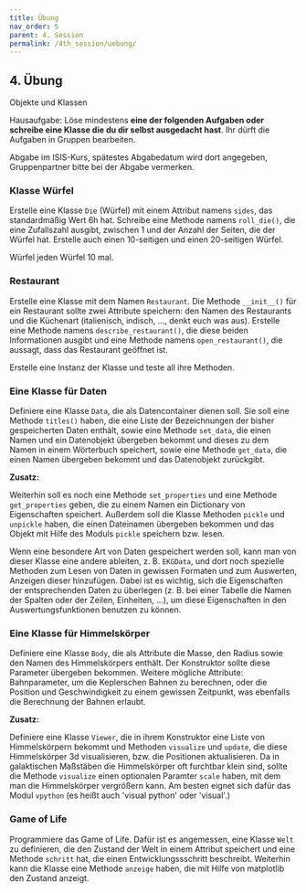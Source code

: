 ```yaml
---
title: Übung
nav_order: 5
parent: 4. Session
permalink: /4th_session/uebung/
---
```



## 4. Übung

Objekte und Klassen

Hausaufgabe: Löse mindestens **eine der folgenden Aufgaben oder schreibe eine Klasse die du dir selbst ausgedacht hast**. Ihr dürft die Aufgaben in Gruppen bearbeiten.

Abgabe im ISIS-Kurs, spätestes Abgabedatum wird dort angegeben, Gruppenpartner bitte bei der Abgabe vermerken.

### Klasse Würfel

Erstelle eine Klasse `Die` (Würfel) mit einem Attribut namens `sides`, das standardmäßig
Wert 6h hat. Schreibe eine Methode namens `roll_die()`, die eine Zufallszahl ausgibt, zwischen 1 und der Anzahl der Seiten, die der Würfel hat. Erstelle auch einen 10-seitigen und einen 20-seitigen Würfel.

Würfel jeden Würfel 10 mal.

### Restaurant

Erstelle eine Klasse mit dem Namen `Restaurant`. Die Methode `__init__()` für ein Restaurant sollte zwei Attribute speichern: den Namen des Restaurants und die Küchenart (italienisch, indisch, ..., denkt euch was aus).
Erstelle eine Methode namens `describe_restaurant()`, die diese beiden Informationen ausgibt und eine Methode namens `open_restaurant()`, die aussagt, dass das Restaurant geöffnet ist.

Erstelle eine Instanz der Klasse und teste all ihre Methoden.

### Eine Klasse für Daten

Definiere eine Klasse `Data`, die als Datencontainer dienen soll. Sie soll eine Methode `titles()` haben, die eine Liste
der Bezeichnungen der bisher gespeicherten Daten enthält, sowie eine Methode `set_data`, die einen Namen und ein Datenobjekt übergeben bekommt und dieses zu dem Namen in einem Wörterbuch speichert, sowie eine Methode `get_data`, die einen Namen übergeben bekommt und das Datenobjekt zurückgibt.

**Zusatz:**

Weiterhin soll es noch eine Methode `set_properties` und eine Methode `get_properties` geben, die zu einem Namen ein Dictionary von Eigenschaften speichert. Außerdem soll die Klasse Methoden `pickle` und `unpickle` haben, die einen Dateinamen übergeben bekommen und das Objekt mit Hilfe des Moduls `pickle` speichern bzw. lesen.

Wenn eine besondere Art von Daten gespeichert werden soll, kann man von dieser Klasse eine andere ableiten, z. B. `EKGData`,
und dort noch spezielle Methoden zum Lesen von Daten in gewissen Formaten und zum Auswerten, Anzeigen dieser hinzufügen.  Dabei ist es wichtig, sich die Eigenschaften der entsprechenden Daten zu überlegen (z. B. bei einer Tabelle die Namen der Spalten oder
der Zeilen, Einheiten, ...), um diese Eigenschaften in den Auswertungsfunktionen benutzen zu können.

### Eine Klasse für Himmelskörper

Definiere eine Klasse `Body`, die als Attribute die Masse, den Radius sowie den Namen des Himmelskörpers enthält.
Der Konstruktor sollte diese Parameter übergeben bekommen. Weitere mögliche Attribute: Bahnparameter, um die Keplerschen
Bahnen zu berechnen, oder die Position und Geschwindigkeit zu einem gewissen Zeitpunkt, was ebenfalls die Berechnung der Bahnen
erlaubt.

**Zusatz:**

Definiere eine Klasse `Viewer`, die in ihrem Konstruktor eine Liste von Himmelskörpern bekommt und Methoden `visualize` und `update`, die diese Himmelskörper 3d visualisieren, bzw. die Positionen aktualisieren.
Da in galaktischen Maßstäben die Himmelskörper oft furchtbar klein sind, sollte die Methode `visualize` einen
optionalen Paramter `scale` haben, mit dem man die Himmelskörper vergrößern kann. Am besten eignet sich dafür das Modul `vpython` (es heißt auch 'visual python' oder 'visual'.)

### Game of Life

Programmiere das Game of Life. Dafür ist es angemessen, eine Klasse `Welt` zu definieren, die den Zustand
der Welt in einem Attribut speichert und eine Methode `schritt` hat, die einen Entwicklungssschritt beschreibt. Weiterhin kann die Klasse eine Methode `anzeige` haben, die mit Hilfe von matplotlib den Zustand anzeigt.
